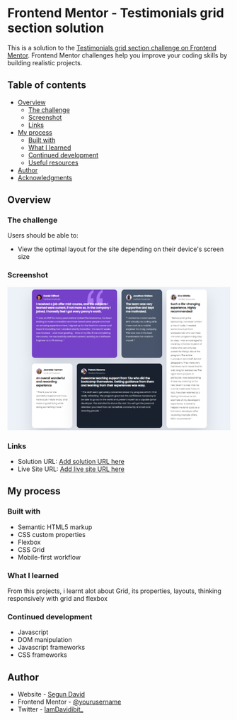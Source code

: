 # Frontend Mentor - Testimonials grid section solution

This is a solution to the [Testimonials grid section challenge on Frontend Mentor](https://www.frontendmentor.io/challenges/testimonials-grid-section-Nnw6J7Un7). Frontend Mentor challenges help you improve your coding skills by building realistic projects. 

## Table of contents

- [Overview](#overview)
  - [The challenge](#the-challenge)
  - [Screenshot](#screenshot)
  - [Links](#links)
- [My process](#my-process)
  - [Built with](#built-with)
  - [What I learned](#what-i-learned)
  - [Continued development](#continued-development)
  - [Useful resources](#useful-resources)
- [Author](#author)
- [Acknowledgments](#acknowledgments)



## Overview

### The challenge

Users should be able to:

- View the optimal layout for the site depending on their device's screen size

### Screenshot

![Testimonial screenshot](./images/Testimonial%20screenshot.PNG)




### Links

- Solution URL: [Add solution URL here](https://your-solution-url.com)
- Live Site URL: [Add live site URL here](https://your-live-site-url.com)

## My process

### Built with

- Semantic HTML5 markup
- CSS custom properties
- Flexbox
- CSS Grid
- Mobile-first workflow


### What I learned

From this projects, i learnt alot about Grid, its properties, layouts, thinking responsively with grid and flexbox

### Continued development

* Javascript
* DOM manipulation
* Javascript frameworks
* CSS frameworks


## Author

- Website - [Segun David](https://github.com/Segundavid-Dev)
- Frontend Mentor - [@yourusername](https://www.frontendmentor.io/profile/yourusername)
- Twitter - [IamDavidibit_](https://www.twitter.com/IamDavidibit_)
